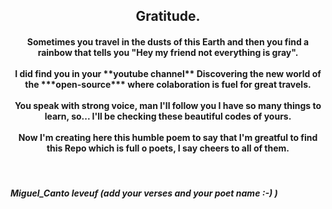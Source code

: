 ## <center>Gratitude.</center>

<h4><center>Sometimes you travel in the dusts of this Earth
and then you find a rainbow that tells you
"Hey my friend not everything is gray".<br><br>
I did find you in your **youtube channel**
Discovering the new world of the ***open-source***
where colaboration is fuel for great travels.<br><br>
You speak with strong voice, man I'll follow you
I have so many things to learn, so...
I'll be checking these beautiful codes of yours.<br><br>
Now I'm creating here this humble poem
to say that I'm greatful to find this Repo
which is full o poets, I say cheers to all of them.</h4></center><br>

##### Miguel_Canto leveuf (add your verses and your poet name :-) )
